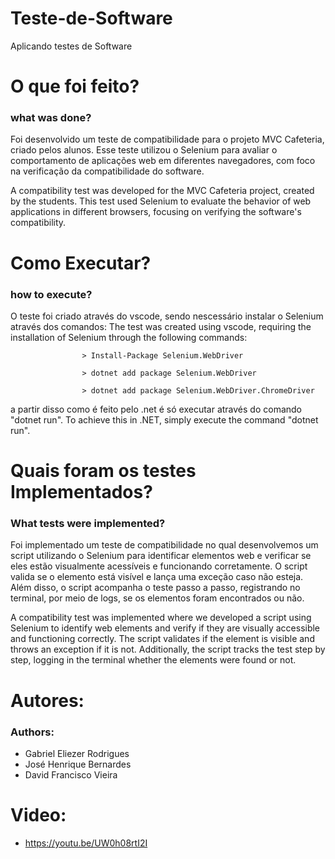 # Teste-de-Software
Aplicando testes de Software

# O que foi feito?
### what was done?

Foi desenvolvido um teste de compatibilidade para o projeto MVC Cafeteria, criado pelos alunos. Esse teste utilizou o Selenium para avaliar o comportamento de aplicações web em diferentes navegadores, com foco na verificação da compatibilidade do software. 

A compatibility test was developed for the MVC Cafeteria project, created by the students. 
This test used Selenium to evaluate the behavior of web applications in different browsers, focusing on verifying the software's compatibility. 


# Como Executar?
### how to execute?

O teste foi criado através do vscode, sendo nescessário instalar o Selenium através dos comandos:
The test was created using vscode, requiring the installation of Selenium through the following commands: 


                    > Install-Package Selenium.WebDriver
                    
                    > dotnet add package Selenium.WebDriver
                    
                    > dotnet add package Selenium.WebDriver.ChromeDriver


a partir disso como é feito pelo .net é só executar através do comando "dotnet run".
To achieve this in .NET, simply execute the command "dotnet run". 


# Quais foram os testes Implementados?
### What tests were implemented?

Foi implementado um teste de compatibilidade no qual desenvolvemos um script utilizando o Selenium para identificar elementos web e verificar se eles estão visualmente acessíveis e funcionando corretamente. O script valida se o elemento está visível e lança uma exceção caso não esteja. Além disso, o script acompanha o teste passo a passo, registrando no terminal, por meio de logs, se os elementos foram encontrados ou não.

A compatibility test was implemented where we developed a script using Selenium to identify web elements and verify if they are visually accessible and functioning correctly. The script validates if the element is visible and throws an exception if it is not. Additionally, the script tracks the test step by step, logging in the terminal whether the elements were found or not. 


# Autores:
### Authors:

- Gabriel Eliezer Rodrigues
- José Henrique Bernardes
- David Francisco Vieira

# Video:
- https://youtu.be/UW0h08rtI2I
